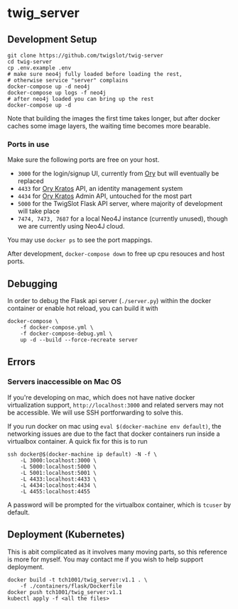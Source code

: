 # twig_server

## Development Setup
```shell
git clone https://github.com/twigslot/twig-server
cd twig-server
cp .env.example .env
# make sure neo4j fully loaded before loading the rest, 
# otherwise service "server" complains
docker-compose up -d neo4j 
docker-compose up logs -f neo4j 
# after neo4j loaded you can bring up the rest
docker-compose up -d 
```
Note that building the images the first time takes longer, but after docker caches some image layers, the waiting time becomes more bearable.

### Ports in use
Make sure the following ports are free on your host. 

- `3000` for the login/signup UI, currently from [Ory](https://github.com/ory/kratos-selfservice-ui-node/) but will eventually be replaced
- `4433` for [Ory Kratos](https://www.ory.sh/kratos/) API, an identity management system
- `4434` for [Ory Kratos](https://www.ory.sh/kratos/) Admin API, untouched for the most part
- `5000` for the TwigSlot Flask API server, where majority of development will take place
- `7474, 7473, 7687` for a local Neo4J instance (currently unused), though we are currently using Neo4J cloud.

You may use `docker ps` to see the port mappings.

After development, `docker-compose down` to free up cpu resouces and host ports.

## Debugging
In order to debug the Flask api server (`./server.py`) within the docker container or enable hot reload, you can build it with
```shell
docker-compose \
    -f docker-compose.yml \
    -f docker-compose-debug.yml \
    up -d --build --force-recreate server
```

## Errors
### Servers inaccessible on Mac OS
If you're developing on mac, which does not have native docker virtualization support, `http://localhost:3000` and related servers may not be accessible. We will use SSH portforwarding to solve this.

If you run docker on mac using `eval $(docker-machine env default)`, the networking issues are due to the fact that docker containers run inside a virtualbox container. A quick fix for this is to run
```shell
ssh docker@$(docker-machine ip default) -N -f \
    -L 3000:localhost:3000 \
    -L 5000:localhost:5000 \
    -L 5001:localhost:5001 \
    -L 4433:localhost:4433 \
    -L 4434:localhost:4434 \
    -L 4455:localhost:4455
```
A password will be prompted for the virtualbox container, which is `tcuser` by default.

## Deployment (Kubernetes)
This is abit complicated as it involves many moving parts, so this reference is more for myself. You may contact me if you wish to help support deployment.
```shell
docker build -t tch1001/twig_server:v1.1 . \
    -f ./containers/flask/Dockerfile
docker push tch1001/twig_server:v1.1
kubectl apply -f <all the files>
```